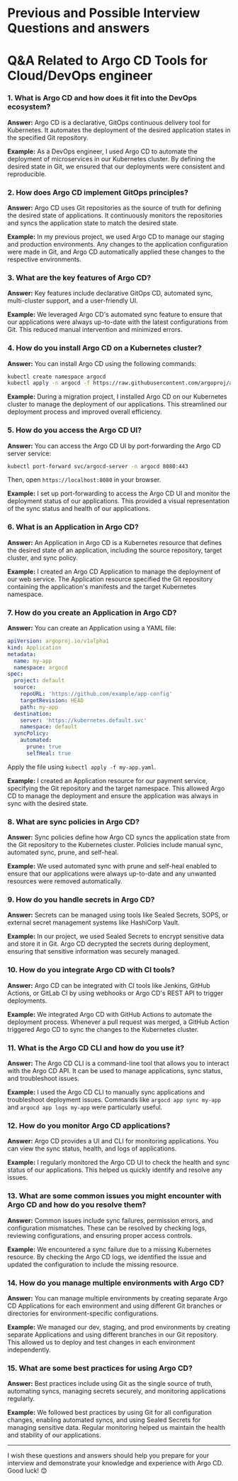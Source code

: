 # Previous and Possible Interview Questions and answers 

# Q&A Related to Argo CD Tools for Cloud/DevOps engineer 
### 1. What is Argo CD and how does it fit into the DevOps ecosystem?
**Answer:**
Argo CD is a declarative, GitOps continuous delivery tool for Kubernetes. It automates the deployment of the desired application states in the specified Git repository.

**Example:**
As a DevOps engineer, I used Argo CD to automate the deployment of microservices in our Kubernetes cluster. By defining the desired state in Git, we ensured that our deployments were consistent and reproducible.

### 2. How does Argo CD implement GitOps principles?
**Answer:**
Argo CD uses Git repositories as the source of truth for defining the desired state of applications. It continuously monitors the repositories and syncs the application state to match the desired state.

**Example:**
In my previous project, we used Argo CD to manage our staging and production environments. Any changes to the application configuration were made in Git, and Argo CD automatically applied these changes to the respective environments.

### 3. What are the key features of Argo CD?
**Answer:**
Key features include declarative GitOps CD, automated sync, multi-cluster support, and a user-friendly UI.

**Example:**
We leveraged Argo CD's automated sync feature to ensure that our applications were always up-to-date with the latest configurations from Git. This reduced manual intervention and minimized errors.

### 4. How do you install Argo CD on a Kubernetes cluster?
**Answer:**
You can install Argo CD using the following commands:
```bash
kubectl create namespace argocd
kubectl apply -n argocd -f https://raw.githubusercontent.com/argoproj/argo-cd/stable/manifests/install.yaml
```

**Example:**
During a migration project, I installed Argo CD on our Kubernetes cluster to manage the deployment of our applications. This streamlined our deployment process and improved overall efficiency.

### 5. How do you access the Argo CD UI?
**Answer:**
You can access the Argo CD UI by port-forwarding the Argo CD server service:
```bash
kubectl port-forward svc/argocd-server -n argocd 8080:443
```
Then, open `https://localhost:8080` in your browser.

**Example:**
I set up port-forwarding to access the Argo CD UI and monitor the deployment status of our applications. This provided a visual representation of the sync status and health of our applications.

### 6. What is an Application in Argo CD?
**Answer:**
An Application in Argo CD is a Kubernetes resource that defines the desired state of an application, including the source repository, target cluster, and sync policy.

**Example:**
I created an Argo CD Application to manage the deployment of our web service. The Application resource specified the Git repository containing the application's manifests and the target Kubernetes namespace.

### 7. How do you create an Application in Argo CD?
**Answer:**
You can create an Application using a YAML file:
```yaml
apiVersion: argoproj.io/v1alpha1
kind: Application
metadata:
  name: my-app
  namespace: argocd
spec:
  project: default
  source:
    repoURL: 'https://github.com/example/app-config'
    targetRevision: HEAD
    path: my-app
  destination:
    server: 'https://kubernetes.default.svc'
    namespace: default
  syncPolicy:
    automated:
      prune: true
      selfHeal: true
```
Apply the file using `kubectl apply -f my-app.yaml`.

**Example:**
I created an Application resource for our payment service, specifying the Git repository and the target namespace. This allowed Argo CD to manage the deployment and ensure the application was always in sync with the desired state.

### 8. What are sync policies in Argo CD?
**Answer:**
Sync policies define how Argo CD syncs the application state from the Git repository to the Kubernetes cluster. Policies include manual sync, automated sync, prune, and self-heal.

**Example:**
We used automated sync with prune and self-heal enabled to ensure that our applications were always up-to-date and any unwanted resources were removed automatically.

### 9. How do you handle secrets in Argo CD?
**Answer:**
Secrets can be managed using tools like Sealed Secrets, SOPS, or external secret management systems like HashiCorp Vault.

**Example:**
In our project, we used Sealed Secrets to encrypt sensitive data and store it in Git. Argo CD decrypted the secrets during deployment, ensuring that sensitive information was securely managed.

### 10. How do you integrate Argo CD with CI tools?
**Answer:**
Argo CD can be integrated with CI tools like Jenkins, GitHub Actions, or GitLab CI by using webhooks or Argo CD's REST API to trigger deployments.

**Example:**
We integrated Argo CD with GitHub Actions to automate the deployment process. Whenever a pull request was merged, a GitHub Action triggered Argo CD to sync the changes to the Kubernetes cluster.

### 11. What is the Argo CD CLI and how do you use it?
**Answer:**
The Argo CD CLI is a command-line tool that allows you to interact with the Argo CD API. It can be used to manage applications, sync status, and troubleshoot issues.

**Example:**
I used the Argo CD CLI to manually sync applications and troubleshoot deployment issues. Commands like `argocd app sync my-app` and `argocd app logs my-app` were particularly useful.

### 12. How do you monitor Argo CD applications?
**Answer:**
Argo CD provides a UI and CLI for monitoring applications. You can view the sync status, health, and logs of applications.

**Example:**
I regularly monitored the Argo CD UI to check the health and sync status of our applications. This helped us quickly identify and resolve any issues.

### 13. What are some common issues you might encounter with Argo CD and how do you resolve them?
**Answer:**
Common issues include sync failures, permission errors, and configuration mismatches. These can be resolved by checking logs, reviewing configurations, and ensuring proper access controls.

**Example:**
We encountered a sync failure due to a missing Kubernetes resource. By checking the Argo CD logs, we identified the issue and updated the configuration to include the missing resource.

### 14. How do you manage multiple environments with Argo CD?
**Answer:**
You can manage multiple environments by creating separate Argo CD Applications for each environment and using different Git branches or directories for environment-specific configurations.

**Example:**
We managed our dev, staging, and prod environments by creating separate Applications and using different branches in our Git repository. This allowed us to deploy and test changes in each environment independently.

### 15. What are some best practices for using Argo CD?
**Answer:**
Best practices include using Git as the single source of truth, automating syncs, managing secrets securely, and monitoring applications regularly.

**Example:**
We followed best practices by using Git for all configuration changes, enabling automated syncs, and using Sealed Secrets for managing sensitive data. Regular monitoring helped us maintain the health and stability of our applications.

---
I wish these questions and answers should help you prepare for your interview and demonstrate your knowledge and experience with Argo CD. Good luck! 😊
